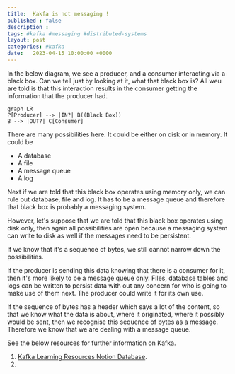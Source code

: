 ```yaml
---
title:  Kakfa is not messaging !
published : false
description : 
tags: #kafka #messaging #distributed-systems
layout: post
categories: #kafka
date:   2023-04-15 10:00:00 +0000
---
```


In the below diagram, we see a producer, and a consumer interacting via a black box. Can we tell just by looking at it, what that black box is? All weu are told is that this interaction results in the consumer getting the information that the producer had.


```mermaid
graph LR
P[Producer] --> |IN?| B((Black Box))
B --> |OUT?| C[Consumer]
```

There are many possibilities here. It could be either on disk or in memory. It could be
- A database 
- A file
- A message queue
- A log

Next if we are told that this black box operates using memory only, we can rule out database, file and log. It has to be a message queue and therefore that black box is probably a messaging system.

However, let's suppose that we are told that this black box operates using disk only, then again all possibilities are open because a messaging system can write to disk as well if the messages need to be persistent.

If we know that it's a sequence of bytes, we still cannot narrow down the possibilities.

If the producer is sending this data knowing that there is a consumer for it, then it's more likely to be a message queue only. Files, database tables and logs can be written to persist data with out any concern for who is going to make use of them next. The producer could write it for its own use.

If the sequence of bytes has a header which says a lot of the content, so that we know what the data is about, where it originated, where it possibly would be sent, then we recognise this sequence of bytes as a message. Therefore we know that we are dealing with a message queue.















See the below resources for further information on Kafka.

1. [Kafka Learning Resources Notion Database](https://sincere-wildflower-595.notion.site/409619ed704344e38af90c26df8a1774?v=e111c8100a7e45ec9b933b762dc31d90).
2. 
